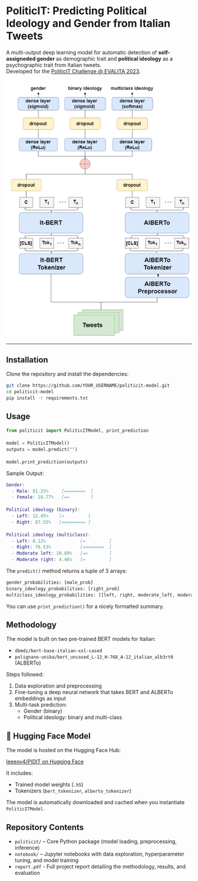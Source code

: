 # PoliticIT: Predicting Political Ideology and Gender from Italian Tweets

A multi-output deep learning model for automatic detection of **self-assigneded gender** as demographic trait and **political ideology** as a psychographic trait from Italian tweets.  
Developed for the [PoliticIT Challenge @ EVALITA 2023](https://evalita.it/campaigns/evalita-2023/tasks/politicit).


![Model Architecture](img/architecture.png)

---

## Installation

Clone the repository and install the dependencies:

```bash
git clone https://github.com/YOUR_USERNAME/politicit-model.git
cd politicit-model
pip install -r requirements.txt
```


## Usage



```python
from politicit import PoliticITModel, print_prediction

model = PoliticITModel()
outputs = model.predict("")

model.print_prediction(outputs)
```

Sample Output:

```matlab
Gender:
  - Male: 81.23%     [========  ]
  - Female: 18.77%   [==        ]

Political ideology (binary):
  - Left: 12.45%    [=         ]
  - Right: 87.55%   [========= ]

Political ideology (multiclass):
  - Left: 8.12%             [=         ]
  - Right: 76.53%           [========  ]
  - Moderate left: 10.89%   [==        ]
  - Moderate right: 4.46%   [=         ]
```

The `predict()` method returns a tuple of 3 arrays:
```python
gender_probabilities: [male_prob]
binary_ideology_probabilities: [right_prob]
multiclass_ideology_probabilities: [[left, right, moderate_left, moderate_right]]
```
You can use `print_prediction()` for a nicely formatted summary.

## Methodology

The model is built on two pre-trained BERT models for Italian:


- `dbmdz/bert-base-italian-xxl-cased`
- `polignano-uniba/bert_uncased_L-12_H-768_A-12_italian_alb3rt0` (ALBERTo)

Steps followed:
1) Data exploration and preprocessing
2) Fine-tuning a deep neural network that takes BERT and ALBERTo embeddings as input
3) Multi-task prediction:
    - Gender (binary)
    - Political ideology: binary and multi-class


## 🤗 Hugging Face Model
The model is hosted on the Hugging Face Hub:

[leeeov4/PIDIT on Hugging Face](https://huggingface.co/leeeov4/PIDIT)

It includes:
- Trained model weights (`.h5`)
- Tokenizers (`bert_tokenizer`, `alberto_tokenizer`)

The model is automatically downloaded and cached when you instantiate `PoliticITModel`.

## Repository Contents
- `politicit/` – Core Python package (model loading, preprocessing, inference)
- `notebook/` – Jupyter notebooks with data exploration, hyperparameter tuning, and model training 
- `report.pdf` - Full project report detailing the methodology, results, and evaluation